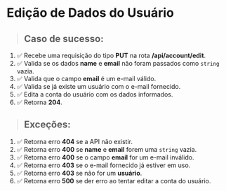 # Edição de Dados do Usuário

> ## Caso de sucesso:

1. ✅ Recebe uma requisição do tipo **PUT** na rota **/api/account/edit**.
1. ✅ Valida se os dados **name** e **email** não foram passados como `string` vazia.
1. ✅ Valida que o campo **email** é um e-mail válido.
1. ✅ Valida se já existe um usuário com o e-mail fornecido.
1. ✅ Edita a conta do usuário com os dados informados.
1. ✅ Retorna **204**.

> ## Exceções:

1. ✅ Retorna erro **404** se a API não existir.
1. ✅ Retorna erro **400** se **name** e **email** forem uma `string` vazia.
1. ✅ Retorna erro **400** se o campo **email** for um e-mail inválido.
1. ✅ Retorna erro **403** se o e-mail fornecido já estiver em uso.
1. ✅ Retorna erro **403** se não for um **usuário**.
1. ✅ Retorna erro **500** se der erro ao tentar editar a conta do usuário.
